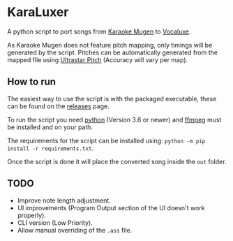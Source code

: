 # KaraLuxer

A python script to port songs from [Karaoke Mugen](https://karaokes.moe/en/) to [Vocaluxe](https://www.vocaluxe.org/).

As Karaoke Mugen does not feature pitch mapping, only timings will be generated by the script. Pitches can be automatically generated from the mapped file using [Ultrastar Pitch](https://github.com/paradigmn/ultrastar_pitch) (Accuracy will vary per map).

## How to run

The easiest way to use the script is with the packaged executable, these can be found on the
[releases](https://github.com/WarwickAnimeSoc/KaraLuxer/releases) page.

To run the script you need [python](https://www.python.org/) (Version 3.6 or newer) and
[ffmpeg](https://www.ffmpeg.org/) must be installed and on your path.

The requirements for the script can be installed using: `python -m pip install -r requirements.txt`.

Once the script is done it will place the converted song inside the `out` folder.

## TODO

- Improve note length adjustment.
- UI improvements (Program Output section of the UI doesn't work properly).
- CLI version (Low Priority).
- Allow manual overriding of the `.ass` file.
